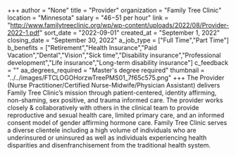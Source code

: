 +++
author = "None"
title = "Provider"
organization = "Family Tree Clinic"
location = "Minnesota"
salary = "$46-$51 per hour"
link = "http://www.familytreeclinic.org/wp/wp-content/uploads/2022/08/Provider-2022-1.pdf"
sort_date = "2022-09-01"
created_at = "September 1, 2022"
closing_date = "September 30, 2022"
a_job_type = ["Full Time","Part Time"]
b_benefits = ["Retirement","Health Insurance","Paid Vacation","Dental","Vision","Sick time","Disability insurance","Professional development","Life insurance","Long-term disability insurance"]
c_feedback = ""
aa_degrees_required = "Master's degree required"
thumbnail = "../../images/FTCLOGOHorzwTreePMS01_7f65c575.png"
+++
The Provider (Nurse Practitioner/Certified Nurse-Midwife/Physician Assistant) delivers Family Tree Clinic’s mission through patient-centered, identity affirming, non-shaming, sex positive, and trauma informed care. The provider works closely & collaboratively with others in the clinical team to provide reproductive and sexual health care, limited primary care, and an informed consent model of gender affirming hormone care.  Family Tree Clinic serves a diverse clientele including a high volume of individuals who are underinsured or uninsured as well as individuals experiencing health disparities and disenfranchisement from the traditional health system. 
